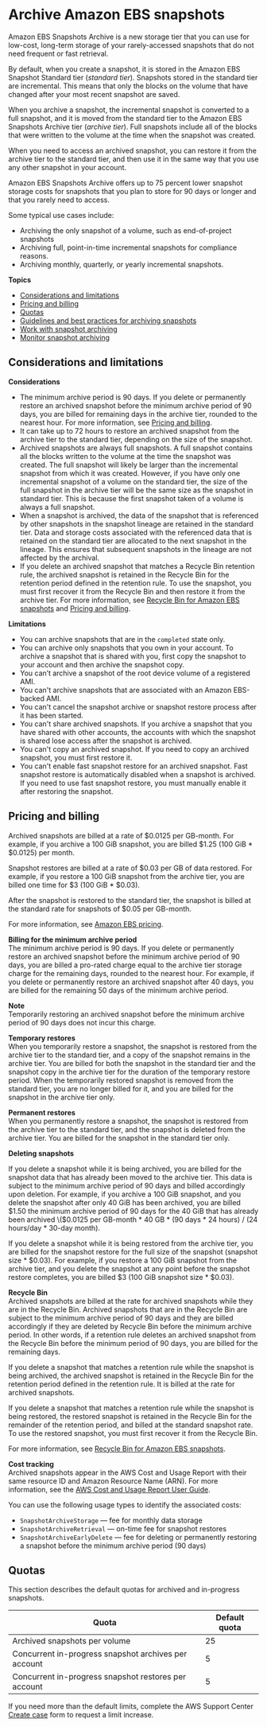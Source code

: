 # Archive Amazon EBS snapshots<a name="snapshot-archive"></a>

Amazon EBS Snapshots Archive is a new storage tier that you can use for low\-cost, long\-term storage of your rarely\-accessed snapshots that do not need frequent or fast retrieval\.

By default, when you create a snapshot, it is stored in the Amazon EBS Snapshot Standard tier \(*standard tier*\)\. Snapshots stored in the standard tier are incremental\. This means that only the blocks on the volume that have changed after your most recent snapshot are saved\.

When you archive a snapshot, the incremental snapshot is converted to a full snapshot, and it is moved from the standard tier to the Amazon EBS Snapshots Archive tier \(*archive tier*\)\. Full snapshots include all of the blocks that were written to the volume at the time when the snapshot was created\.

When you need to access an archived snapshot, you can restore it from the archive tier to the standard tier, and then use it in the same way that you use any other snapshot in your account\.

Amazon EBS Snapshots Archive offers up to 75 percent lower snapshot storage costs for snapshots that you plan to store for 90 days or longer and that you rarely need to access\.

Some typical use cases include:
+ Archiving the only snapshot of a volume, such as end\-of\-project snapshots
+ Archiving full, point\-in\-time incremental snapshots for compliance reasons\.
+ Archiving monthly, quarterly, or yearly incremental snapshots\.

**Topics**
+ [Considerations and limitations](#snapshot-archive-considerations)
+ [Pricing and billing](#snapshot-archive-pricing)
+ [Quotas](#archive-quotas)
+ [Guidelines and best practices for archiving snapshots](archiving-guidelines.md)
+ [Work with snapshot archiving](working-with-snapshot-archiving.md)
+ [Monitor snapshot archiving](monitor-snapshot-archiving.md)

## Considerations and limitations<a name="snapshot-archive-considerations"></a>

**Considerations**
+ The minimum archive period is 90 days\. If you delete or permanently restore an archived snapshot before the minimum archive period of 90 days, you are billed for remaining days in the archive tier, rounded to the nearest hour\. For more information, see [Pricing and billing](#snapshot-archive-pricing)\.
+ It can take up to 72 hours to restore an archived snapshot from the archive tier to the standard tier, depending on the size of the snapshot\.
+ Archived snapshots are always full snapshots\. A full snapshot contains all the blocks written to the volume at the time the snapshot was created\. The full snapshot will likely be larger than the incremental snapshot from which it was created\. However, if you have only one incremental snapshot of a volume on the standard tier, the size of the full snapshot in the archive tier will be the same size as the snapshot in standard tier\. This is because the first snapshot taken of a volume is always a full snapshot\.
+ When a snapshot is archived, the data of the snapshot that is referenced by other snapshots in the snapshot lineage are retained in the standard tier\. Data and storage costs associated with the referenced data that is retained on the standard tier are allocated to the next snapshot in the lineage\. This ensures that subsequent snapshots in the lineage are not affected by the archival\.
+ If you delete an archived snapshot that matches a Recycle Bin retention rule, the archived snapshot is retained in the Recycle Bin for the retention period defined in the retention rule\. To use the snapshot, you must first recover it from the Recycle Bin and then restore it from the archive tier\. For more information, see [Recycle Bin for Amazon EBS snapshots](recycle-bin.md) and [Pricing and billing](#snapshot-archive-pricing)\.

**Limitations**
+ You can archive snapshots that are in the `completed` state only\.
+ You can archive only snapshots that you own in your account\. To archive a snapshot that is shared with you, first copy the snapshot to your account and then archive the snapshot copy\.
+ You can’t archive a snapshot of the root device volume of a registered AMI\.
+ You can't archive snapshots that are associated with an Amazon EBS\-backed AMI\.
+ You can't cancel the snapshot archive or snapshot restore process after it has been started\.
+ You can't share archived snapshots\. If you archive a snapshot that you have shared with other accounts, the accounts with which the snapshot is shared lose access after the snapshot is archived\.
+ You can't copy an archived snapshot\. If you need to copy an archived snapshot, you must first restore it\.
+ You can't enable fast snapshot restore for an archived snapshot\. Fast snapshot restore is automatically disabled when a snapshot is archived\. If you need to use fast snapshot restore, you must manually enable it after restoring the snapshot\.

## Pricing and billing<a name="snapshot-archive-pricing"></a>

Archived snapshots are billed at a rate of $0\.0125 per GB\-month\. For example, if you archive a 100 GiB snapshot, you are billed $1\.25 \(100 GiB \* $0\.0125\) per month\.

Snapshot restores are billed at a rate of $0\.03 per GB of data restored\. For example, if you restore a 100 GiB snapshot from the archive tier, you are billed one time for $3 \(100 GiB \* $0\.03\)\.

After the snapshot is restored to the standard tier, the snapshot is billed at the standard rate for snapshots of $0\.05 per GB\-month\. 

For more information, see [Amazon EBS pricing](http://aws.amazon.com/ebs/pricing/)\.

**Billing for the minimum archive period**  
The minimum archive period is 90 days\. If you delete or permanently restore an archived snapshot before the minimum archive period of 90 days, you are billed a pro\-rated charge equal to the archive tier storage charge for the remaining days, rounded to the nearest hour\. For example, if you delete or permanently restore an archived snapshot after 40 days, you are billed for the remaining 50 days of the minimum archive period\.

**Note**  
Temporarily restoring an archived snapshot before the minimum archive period of 90 days does not incur this charge\.

**Temporary restores**  
When you temporarily restore a snapshot, the snapshot is restored from the archive tier to the standard tier, and a copy of the snapshot remains in the archive tier\. You are billed for both the snapshot in the standard tier and the snapshot copy in the archive tier for the duration of the temporary restore period\. When the temporarily restored snapshot is removed from the standard tier, you are no longer billed for it, and you are billed for the snapshot in the archive tier only\.

**Permanent restores**  
When you permanently restore a snapshot, the snapshot is restored from the archive tier to the standard tier, and the snapshot is deleted from the archive tier\. You are billed for the snapshot in the standard tier only\.

**Deleting snapshots**  


If you delete a snapshot while it is being archived, you are billed for the snapshot data that has already been moved to the archive tier\. This data is subject to the minimum archive period of 90 days and billed accordingly upon deletion\. For example, if you archive a 100 GiB snapshot, and you delete the snapshot after only 40 GiB has been archived, you are billed $1.50 the minimum archive period of 90 days for the 40 GiB that has already been archived \($0\.0125 per GB-month \* 40 GB \* (90 days \* 24 hours\) \/ (24 hours\/day \* 30-day month\)\.

If you delete a snapshot while it is being restored from the archive tier, you are billed for the snapshot restore for the full size of the snapshot \(snapshot size \* $0\.03\)\. For example, if you restore a 100 GiB snapshot from the archive tier, and you delete the snapshot at any point before the snapshot restore completes, you are billed $3 \(100 GiB snapshot size \* $0\.03\)\.

**Recycle Bin**  
Archived snapshots are billed at the rate for archived snapshots while they are in the Recycle Bin\. Archived snapshots that are in the Recycle Bin are subject to the minimum archive period of 90 days and they are billed accordingly if they are deleted by Recycle Bin before the minimum archive period\. In other words, if a retention rule deletes an archived snapshot from the Recycle Bin before the minimum period of 90 days, you are billed for the remaining days\.

If you delete a snapshot that matches a retention rule while the snapshot is being archived, the archived snapshot is retained in the Recycle Bin for the retention period defined in the retention rule\. It is billed at the rate for archived snapshots\.

If you delete a snapshot that matches a retention rule while the snapshot is being restored, the restored snapshot is retained in the Recycle Bin for the remainder of the retention period, and billed at the standard snapshot rate\. To use the restored snapshot, you must first recover it from the Recycle Bin\.

For more information, see [Recycle Bin for Amazon EBS snapshots](recycle-bin.md)\.

**Cost tracking**  
Archived snapshots appear in the AWS Cost and Usage Report with their same resource ID and Amazon Resource Name \(ARN\)\. For more information, see the [AWS Cost and Usage Report User Guide](https://docs.aws.amazon.com/cur/latest/userguide/what-is-cur.html)\.

You can use the following usage types to identify the associated costs:
+ `SnapshotArchiveStorage` — fee for monthly data storage
+ `SnapshotArchiveRetrieval` — on\-time fee for snapshot restores
+ `SnapshotArchiveEarlyDelete` — fee for deleting or permanently restoring a snapshot before the minimum archive period \(90 days\)

## Quotas<a name="archive-quotas"></a>

This section describes the default quotas for archived and in\-progress snapshots\. 


| Quota | Default quota | 
| --- | --- | 
| Archived snapshots per volume | 25 | 
| Concurrent in\-progress snapshot archives per account | 5 | 
| Concurrent in\-progress snapshot restores per account | 5 | 

If you need more than the default limits, complete the AWS Support Center [Create case](https://console.aws.amazon.com/support/home#/case/create?issueType=service-limit-increase&limitType=service-code-ebs) form to request a limit increase\. 
